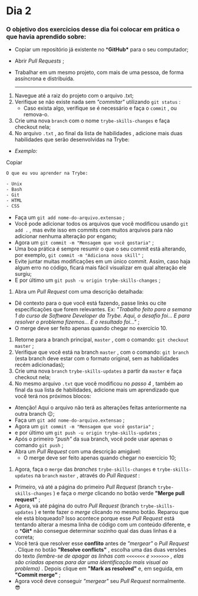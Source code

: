 # Dia 2

### O objetivo dos exercicios desse dia foi colocar em prática o que havia aprendido sobre:

- Copiar um repositório já existente no ***GitHub\*** para o seu computador;

- Abrir *Pull Requests* ;

- Trabalhar em um mesmo projeto, com mais de uma pessoa, de forma assíncrona e distribuída.

  ***

  

1. Navegue até a raiz do projeto com o arquivo .txt;
2. Verifique se não existe nada sem *"commitar"* utilizando `git status` :
   - Caso exista algo, verifique se é necessário e faça o `commit` , ou remova-o.
3. Crie uma nova `branch` com o nome `trybe-skills-changes` e faça checkout nela;
4. No arquivo `.txt` , ao final da lista de habilidades , adicione mais duas habilidades que serão desenvolvidas na Trybe:

- *Exemplo:*

Copiar

```txt
O que eu vou aprender na Trybe:

- Unix
- Bash
- Git
- HTML
- CSS
```

- Faça um `git add nome-do-arquivo.extensao` ;
- Você pode adicionar todos os arquivos que você modificou usando `git add .` , mas evite isso em commits com muitos arquivos para não adicionar nenhuma alteração por engano;
- Agora um `git commit -m "Mensagem que você gostaria"` ;
- Uma boa prática é sempre resumir o que o seu commit está alterando, por exemplo, `git commit -m "Adiciona nova skill"` ;
- Evite juntar muitas modificações em um único commit. Assim, caso haja algum erro no código, ficará mais fácil visualizar em qual alteração ele surgiu;
- E por último um `git push -u origin trybe-skills-changes` ;

1. Abra um *Pull Request* com uma descrição detalhada:

- Dê contexto para o que você está fazendo, passe links ou cite especificações que forem relevantes. Ex: *"Trabalho feito para a semana 1 do curso de Software Developer da Trybe. Aqui, o desafio foi... E para resolver o problema fizemos... E o resultado foi..."* ;
- O merge deve ser feito apenas quando chegar no exercício 10.

1. Retorne para a branch principal, `master` , com o comando: `git checkout master` ;
2. Verifique que você está na branch `master` , com o comando: `git branch` (esta branch deve estar com o formato original, sem as habilidades recém adicionadas);
3. Crie uma nova `branch` `trybe-skills-updates` a partir da `master` e faça checkout nela;
4. No mesmo arquivo `.txt` que você modificou no *passo 4* , também ao final da sua lista de habilidades, adicione mais um aprendizado que você terá nos próximos blocos:

- Atenção! Aqui o arquivo não terá as alterações feitas anteriormente na outra branch 😉;
- Faça um `git add nome-do-arquivo.extensao` ;
- Agora um `git commit -m "Mensagem que você gostaria"` ;
- e por último um `git push -u origin trybe-skills-updates` ;
- Após o primeiro *"push"* da sua branch, você pode usar apenas o comando `git push` ;
- Abra um *Pull Request* com uma descrição amigável:
  - O merge deve ser feito apenas quando chegar no exercício 10;

1. Agora, faça o `merge` das *branches* `trybe-skills-changes` e `trybe-skills-updates` na `branch` `master` , através do *Pull Request* :

- Primeiro, vá até a página do primeiro *Pull Request* (branch `trybe-skills-changes` ) e faça o *merge* clicando no botão verde **"Merge pull request"** ;
- Agora, vá até página do outro *Pull Request* (branch `trybe-skills-updates` ) e tente fazer o *merge* clicando no mesmo botão. Reparou que ele está bloqueado? Isso acontece porque esse *Pull Request* está tentando alterar a mesma linha de código com um conteúdo diferente, e o ***Git\*** não consegue determinar sozinho qual das duas linhas é a correta;
- Você terá que resolver esse **conflito** antes de *"mergear"* o *Pull Request* . Clique no botão **"Resolve conflicts"** , escolha uma das duas versões do texto *(lembre-se de apagar as linhas com `<<<<<<<` e `>>>>>>>` , elas são criadas apenas para dar uma identificação mais visual ao problema)* . Depois clique em **"Mark as resolved"** e, em seguida, em **"Commit merge"** ;
- Agora você deve conseguir *"mergear"* seu *Pull Request* normalmente. 😎
